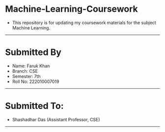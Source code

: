 # Machine-Learning-Coursework
- This repository is for updating my coursework materials for the subject Machine Learning.
---
# Submitted By
- Name: Faruk Khan
- Branch: CSE
- Semester: 7th
- Roll No: 222010007019
---
# Submitted To:
- Shashadhar Das (Assistant Professor, CSE)
---
